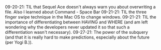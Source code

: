 09-20-21: TIL that Sequel Ace doesn't always warn you about overwriting a file.  Also I learned about Command - Space Bar
09-21-21: TIL the three finger swipe technique in the Mac OS to change windows.
09-21-21: TIL the importance of differentiating between HAVING and WHERE (and am left wondering why the developers never updated it so that such a differentiation wasn't necessary).
09-27-21: The power of the subquery (and that it is really hard to make predictions, especially about the future (per Yogi B.)).